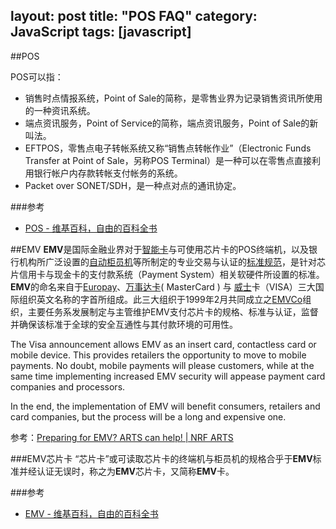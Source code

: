 layout: post
title: "POS FAQ"
category: JavaScript
tags: [javascript]
--- 
##POS

POS可以指：
- 销售时点情报系统，Point of Sale的简称，是零售业界为记录销售资讯所使用的一种资讯系统。
- 端点资讯服务，Point of Service的简称，端点资讯服务，Point of Sale的新叫法。
- EFTPOS，零售点电子转帐系统又称“销售点转帐作业”（Electronic Funds Transfer at Point of Sale，另称POS Terminal）是一种可以在零售点直接利用银行帐户内存款转帐支付帐务的系统。
- Packet over SONET/SDH，是一种点对点的通讯协定。

###参考

- [POS - 维基百科，自由的百科全书](http://zh.wikipedia.org/wiki/POS)

##EMV
**EMV**是国际金融业界对于[智能卡](http://zh.wikipedia.org/wiki/%E6%99%BA%E8%83%BD%E5%8D%A1 "智能卡")与可使用芯片卡的POS终端机，以及银行机构所广泛设置的[自动柜员机](/wiki/%E8%87%AA%E5%8B%95%E6%AB%83%E5%93%A1%E6%A9%9F "自动柜员机")等所制定的专业交易与认证的[标准规范](/w/index.php?title=%E6%A8%99%E6%BA%96%E8%A6%8F%E7%AF%84&action=edit&redlink=1 "标准规范（页面不存在）")，是针对芯片信用卡与现金卡的支付款系统（Payment System）相关软硬件所设置的标准。 **EMV**的命名来自于[Europay](//en.wikipedia.org/wiki/Europay_International "en:Europay International")、[万事达卡](/wiki/%E4%B8%87%E4%BA%8B%E8%BE%BE%E5%8D%A1 "万事达卡")( MasterCard ) 与 [威士](/wiki/%E5%A8%81%E5%A3%AB "威士")卡（VISA）三大国际组织英文名称的字首所组成。此三大组织于1999年2月共同成立之[EMVCo](http://www.emvco.com/)组织，主要任务系发展制定与主管维护EMV支付芯片卡的规格、标准与认证，监督并确保该标准于全球的安全互通性与其付款环境的可用性。

The Visa announcement allows EMV as an insert card, contactless card or mobile device. This provides retailers the opportunity to move to mobile payments. No doubt, mobile payments will please customers, while at the same time implementing increased EMV security will appease payment card companies and processors.

In the end, the implementation of EMV will benefit consumers, retailers and card companies, but the process will be a long and expensive one.

参考：[Preparing for EMV? ARTS can help! | NRF ARTS](http://www.nrf-arts.org/content/preparing-emv-arts-can-help)

###EMV芯片卡
“芯片卡”或可读取芯片卡的终端机与柜员机的规格合乎于**EMV**标准并经认证无误时，称之为**EMV**芯片卡，又简称**EMV**卡。

###参考
- [EMV - 维基百科，自由的百科全书](http://zh.wikipedia.org/wiki/EMV)









